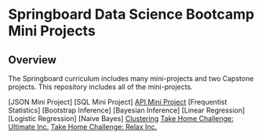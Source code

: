 # Springboard Data Science Bootcamp Mini Projects

## Overview

The Springboard curriculum includes many mini-projects and two Capstone projects. This repository includes all of the mini-projects. 

[JSON Mini Project]
[SQL Mini Project]
[API Mini Project](https://github.com/tcardwell/Springboard-Projects/blob/master/API/api_data_wrangling_mini_project.ipynb)
[Frequentist Statistics]
[Bootstrap Inference]
[Bayesian Inference]
[Linear Regression]
[Logistic Regression]
[Naive Bayes]
[Clustering](https://github.com/tcardwell/Springboard-Projects/blob/master/clustering/Mini_Project_Clustering.ipynb)
[Take Home Challenge: Ultimate Inc.](https://github.com/tcardwell/Springboard-Projects/blob/master/ultimate_challenge/Ultimate%20Challenge.ipynb)
[Take Home Challenge: Relax Inc.](https://github.com/tcardwell/Springboard-Projects/blob/master/relax_challenge/Relax%20Challenge.ipynb)


